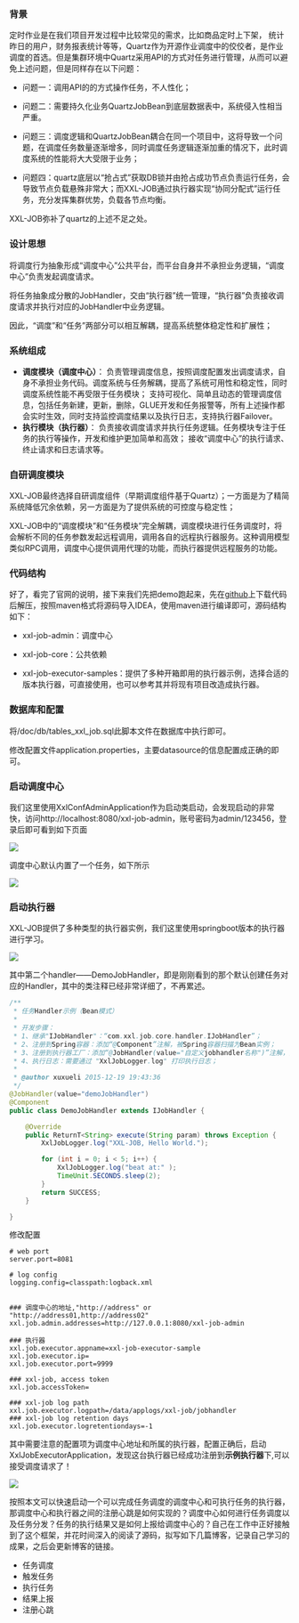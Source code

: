 ### 背景

定时作业是在我们项目开发过程中比较常见的需求，比如商品定时上下架， 统计昨日的用户，财务报表统计等等，Quartz作为开源作业调度中的佼佼者，是作业调度的首选。但是集群环境中Quartz采用API的方式对任务进行管理，从而可以避免上述问题，但是同样存在以下问题：

- 问题一：调用API的的方式操作任务，不人性化；

- 问题二：需要持久化业务QuartzJobBean到底层数据表中，系统侵入性相当严重。

- 问题三：调度逻辑和QuartzJobBean耦合在同一个项目中，这将导致一个问题，在调度任务数量逐渐增多，同时调度任务逻辑逐渐加重的情况下，此时调度系统的性能将大大受限于业务；

- 问题四：quartz底层以“抢占式”获取DB锁并由抢占成功节点负责运行任务，会导致节点负载悬殊非常大；而XXL-JOB通过执行器实现“协同分配式”运行任务，充分发挥集群优势，负载各节点均衡。

XXL-JOB弥补了quartz的上述不足之处。

### 设计思想

将调度行为抽象形成“调度中心”公共平台，而平台自身并不承担业务逻辑，“调度中心”负责发起调度请求。

将任务抽象成分散的JobHandler，交由“执行器”统一管理，“执行器”负责接收调度请求并执行对应的JobHandler中业务逻辑。

因此，“调度”和“任务”两部分可以相互解耦，提高系统整体稳定性和扩展性；

### 系统组成

- **调度模块（调度中心）**： 负责管理调度信息，按照调度配置发出调度请求，自身不承担业务代码。调度系统与任务解耦，提高了系统可用性和稳定性，同时调度系统性能不再受限于任务模块； 支持可视化、简单且动态的管理调度信息，包括任务新建，更新，删除，GLUE开发和任务报警等，所有上述操作都会实时生效，同时支持监控调度结果以及执行日志，支持执行器Failover。
- **执行模块（执行器）**： 负责接收调度请求并执行任务逻辑。任务模块专注于任务的执行等操作，开发和维护更加简单和高效； 接收“调度中心”的执行请求、终止请求和日志请求等。

### 自研调度模块

XXL-JOB最终选择自研调度组件（早期调度组件基于Quartz）；一方面是为了精简系统降低冗余依赖，另一方面是为了提供系统的可控度与稳定性；

XXL-JOB中的“调度模块”和“任务模块”完全解耦，调度模块进行任务调度时，将会解析不同的任务参数发起远程调用，调用各自的远程执行器服务。这种调用模型类似RPC调用，调度中心提供调用代理的功能，而执行器提供远程服务的功能。

### 代码结构

好了，看完了官网的说明，接下来我们先把demo跑起来，先在[github]( https://github.com/xuxueli/xxl-job )上下载代码后解压，按照maven格式将源码导入IDEA，使用maven进行编译即可，源码结构如下：

- xxl-job-admin：调度中心

- xxl-job-core：公共依赖

-  xxl-job-executor-samples：提供了多种开箱即用的执行器示例，选择合适的版本执行器，可直接使用，也可以参考其并将现有项目改造成执行器。

### 数据库和配置

将/doc/db/tables_xxl_job.sql此脚本文件在数据库中执行即可。

修改配置文件application.properties，主要datasource的信息配置成正确的即可。

### 启动调度中心

我们这里使用XxlConfAdminApplication作为启动类启动，会发现启动的非常快，访问http://localhost:8080/xxl-job-admin，账号密码为admin/123456，登录后即可看到如下页面

![](https://github.com/JiangYang4Github/WebLog/blob/master/2019/%E6%8A%80%E6%9C%AF/XXL-JOB/6.%E5%85%B6%E4%BB%96/%E8%B0%83%E5%BA%A6%E4%B8%AD%E5%BF%83%E9%A6%96%E9%A1%B5.png?raw=true) 

调度中心默认内置了一个任务，如下所示

![](https://github.com/JiangYang4Github/WebLog/blob/master/2019/%E6%8A%80%E6%9C%AF/XXL-JOB/6.%E5%85%B6%E4%BB%96/%E9%BB%98%E8%AE%A4%E4%BB%BB%E5%8A%A1%E9%A1%B5%E9%9D%A2.png?raw=true) 

### 启动执行器

XXL-JOB提供了多种类型的执行器实例，我们这里使用springboot版本的执行器进行学习。

 ![](https://github.com/JiangYang4Github/WebLog/blob/master/2019/%E6%8A%80%E6%9C%AF/XXL-JOB/6.%E5%85%B6%E4%BB%96/%E5%8C%85%E7%BB%93%E6%9E%84%E6%88%AA%E5%9B%BE.png?raw=true) 

其中第二个handler——DemoJobHandler，即是刚刚看到的那个默认创建任务对应的Handler，其中的类注释已经非常详细了，不再累述。

```java
/**
 * 任务Handler示例（Bean模式）
 *
 * 开发步骤：
 * 1、继承"IJobHandler"：“com.xxl.job.core.handler.IJobHandler”；
 * 2、注册到Spring容器：添加“@Component”注解，被Spring容器扫描为Bean实例；
 * 3、注册到执行器工厂：添加“@JobHandler(value="自定义jobhandler名称")”注解，注解value值对应的是调度中心新建任务的JobHandler属性的值。
 * 4、执行日志：需要通过 "XxlJobLogger.log" 打印执行日志；
 *
 * @author xuxueli 2015-12-19 19:43:36
 */
@JobHandler(value="demoJobHandler")
@Component
public class DemoJobHandler extends IJobHandler {

    @Override
    public ReturnT<String> execute(String param) throws Exception {
        XxlJobLogger.log("XXL-JOB, Hello World.");

        for (int i = 0; i < 5; i++) {
            XxlJobLogger.log("beat at:" );
            TimeUnit.SECONDS.sleep(2);
        }
        return SUCCESS;
    }

}
```

修改配置

```
# web port
server.port=8081

# log config
logging.config=classpath:logback.xml


### 调度中心的地址,"http://address" or "http://address01,http://address02"
xxl.job.admin.addresses=http://127.0.0.1:8080/xxl-job-admin

### 执行器
xxl.job.executor.appname=xxl-job-executor-sample
xxl.job.executor.ip=
xxl.job.executor.port=9999

### xxl-job, access token
xxl.job.accessToken=

### xxl-job log path
xxl.job.executor.logpath=/data/applogs/xxl-job/jobhandler
### xxl-job log retention days
xxl.job.executor.logretentiondays=-1

```

其中需要注意的配置项为调度中心地址和所属的执行器，配置正确后，启动XxlJobExecutorApplication，发现这台执行器已经成功注册到**示例执行器**下,可以接受调度请求了！

![](https://github.com/JiangYang4Github/WebLog/blob/master/2019/%E6%8A%80%E6%9C%AF/XXL-JOB/6.%E5%85%B6%E4%BB%96/%E6%89%A7%E8%A1%8C%E5%99%A8%E5%88%97%E8%A1%A8%E9%A1%B5%E9%9D%A2.png?raw=true) 

按照本文可以快速启动一个可以完成任务调度的调度中心和可执行任务的执行器，那调度中心和执行器之间的注册心跳是如何实现的？调度中心如何进行任务调度以及任务分发？任务的执行结果又是如何上报给调度中心的？自己在工作中正好接触到了这个框架，并花时间深入的阅读了源码，拟写如下几篇博客，记录自己学习的成果，之后会更新博客的链接。

- 任务调度
- 触发任务
- 执行任务
- 结果上报
- 注册心跳